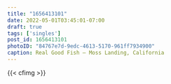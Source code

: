 ```yaml
---
title: "1656413101"
date: 2022-05-01T03:45:01-07:00
draft: true
tags: ['singles']
post_id: 1656413101
photoID: "84767e7d-9edc-4613-5170-961ff7934900"
caption: Real Good Fish — Moss Landing, California
---
```

{{< cfimg >}}